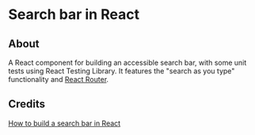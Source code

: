 # Search bar in React

## About <a name = "about"></a>

A React component for building an accessible search bar, with some unit tests using React Testing Library. It features the "search as you type" functionality and [React Router](https://reactrouter.com/).

## Credits <a name = "credits"></a>

[How to build a search bar in React](https://www.emgoto.com/react-search-bar/)
